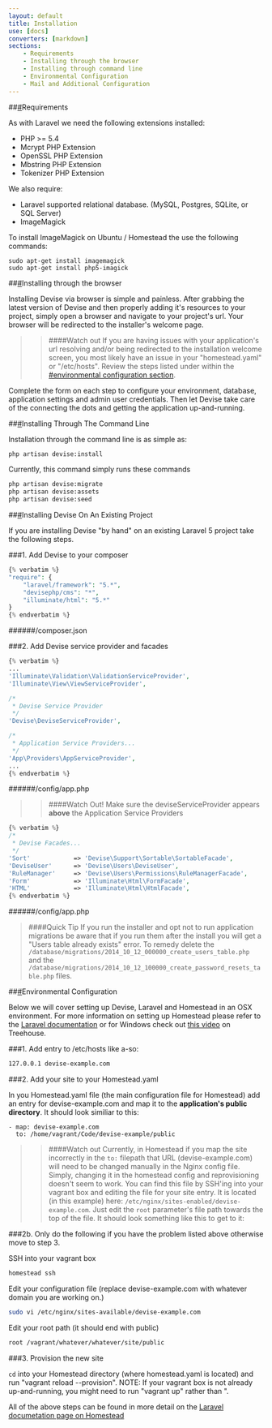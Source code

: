 ```yaml
---
layout: default
title: Installation
use: [docs]
converters: [markdown]
sections:
    - Requirements
    - Installing through the browser
    - Installing through command line
    - Environmental Configuration
    - Mail and Additional Configuration
---
```


##<a name="requirements" class="ia"></a>[#](#requirements)Requirements

As with Laravel we need the following extensions installed:

- PHP >= 5.4
- Mcrypt PHP Extension
- OpenSSL PHP Extension
- Mbstring PHP Extension
- Tokenizer PHP Extension

We also require:

- Laravel supported relational database. (MySQL, Postgres, SQLite, or SQL Server)
- ImageMagick

To install ImageMagick on Ubuntu / Homestead the use the following commands:

```
sudo apt-get install imagemagick
sudo apt-get install php5-imagick
```

##<a name="installing-through-the-browser" class="ia"></a>[#](#installing-through-the-browser)Installing through the browser

Installing Devise via browser is simple and painless. After grabbing the latest version of Devise and then properly adding it's resources to your project, simply open a browser and navigate to your project's url. Your browser will be redirected to the installer's welcome page.

>>####Watch out
>> If you are having issues with your application's url resolving and/or being redirected to the installation welcome screen, you most likely have an issue in your "homestead.yaml" or "/etc/hosts". Review the steps listed under within the <a name="environmental-configuration" class="ia"></a>[#environmental configuration section](#environmental-configuration).

Complete the form on each step to configure your environment, database, application settings and admin user credentials. Then let Devise take care of the connecting the dots and getting the application up-and-running.


##<a name="installing-through-command-line" class="ia"></a>[#](#installing-through-command-line)Installing Through The Command Line

Installation through the command line is as simple as:

```bash
php artisan devise:install
```

Currently, this command simply runs these commands

```bash
php artisan devise:migrate
php artisan devise:assets
php artisan devise:seed
```


##<a name="installing-devise-on-an-existing-project" class="ia"></a>[#](#installing-devise-on-an-existing-project)Installing Devise On An Existing Project

If you are installing Devise "by hand" on an existing Laravel 5 project take the following steps.

###1. Add Devise to your composer

```php
{% verbatim %}
"require": {
    "laravel/framework": "5.*",
    "devisephp/cms": "*",
    "illuminate/html": "5.*"
}
{% endverbatim %}
```
######/composer.json

###2. Add Devise service provider and facades

```php
{% verbatim %}
...
'Illuminate\Validation\ValidationServiceProvider',
'Illuminate\View\ViewServiceProvider',

/*
 * Devise Service Provider
 */
'Devise\DeviseServiceProvider',

/*
 * Application Service Providers...
 */
'App\Providers\AppServiceProvider',
...
{% endverbatim %}
```
######/config/app.php

>>####Watch Out!
>>Make sure the deviseServiceProvider appears **above** the Application Service Providers

```php
{% verbatim %}
/*
 * Devise Facades...
 */
'Sort'            => 'Devise\Support\Sortable\SortableFacade',
'DeviseUser'      => 'Devise\Users\DeviseUser',
'RuleManager'     => 'Devise\Users\Permissions\RuleManagerFacade',
'Form'            => 'Illuminate\Html\FormFacade',
'HTML'            => 'Illuminate\Html\HtmlFacade',
{% endverbatim %}
```
######/config/app.php

>####Quick Tip
> If you run the installer and opt not to run application migrations be aware that if you run them after the install you will get a "Users table already exists" error. To remedy delete the ```/database/migrations/2014_10_12_000000_create_users_table.php``` and the ```/database/migrations/2014_10_12_100000_create_password_resets_table.php``` files.

##<a name="environmental-configuration" class="ia"></a>[#](#environmental-configuration)Environmental Configuration

Below we will cover setting up Devise, Laravel and Homestead in an OSX environment. For more information on setting up Homestead please refer to the [Laravel documentation](http://laravel.com/docs/5.0/homestead#installation-and-setup) or for Windows check out [this video](http://blog.teamtreehouse.com/laravel-homestead-on-windows) on Treehouse.

###1. Add entry to /etc/hosts like a-so:

```bash
127.0.0.1 devise-example.com
```

###2. Add your site to your Homestead.yaml

In you Homestead.yaml file (the main configuration file for Homestead) add an entry for devise-example.com and map it to the **application's public directory**. It should look similiar to this:

```
- map: devise-example.com
  to: /home/vagrant/Code/devise-example/public
```
>>####Watch out
>> Currently, in Homestead if you map the site incorrectly in the ```to:``` filepath that URL (devise-example.com) will need to be changed manually in the Nginx config file. Simply, changing it in the homestead config and reprovisioning doesn't seem to work. You can find this file by SSH'ing into your vagrant box and editing the file for your site entry. It is located (in this example) here: ```/etc/nginx/sites-enabled/devise-example.com```. Just edit the ```root``` parameter's file path towards the top of the file. It should look something like this to get to it:

###2b. Only do the following if you have the problem listed above otherwise move to step 3.

SSH into your vagrant box

```bash
homestead ssh
```

Edit your configuration file (replace devise-example.com with whatever domain you are working on.)

```bash
sudo vi /etc/nginx/sites-available/devise-example.com
```

Edit your root path (it should end with public)

```bash
root /vagrant/whatever/whatever/site/public
```

###3. Provision the new site

```cd``` into your Homestead directory (where homestead.yaml is located) and run "vagrant reload --provision". NOTE: If your vagrant box is not already up-and-running, you might need to run "vagrant up" rather than ".

All of the above steps can be found in more detail on the [Laravel documetation page on Homestead](http://laravel.com/docs/5.0/homestead)
